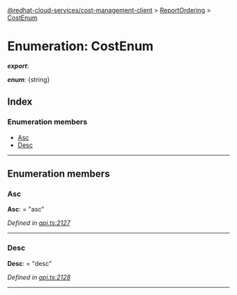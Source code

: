 [@redhat-cloud-services/cost-management-client](../README.md) > [ReportOrdering](../modules/reportordering.md) > [CostEnum](../enums/reportordering.costenum.md)

# Enumeration: CostEnum

*__export__*: 

*__enum__*: {string}

## Index

### Enumeration members

* [Asc](reportordering.costenum.md#asc)
* [Desc](reportordering.costenum.md#desc)

---

## Enumeration members

<a id="asc"></a>

###  Asc

**Asc**:  = "asc"

*Defined in [api.ts:2127](https://github.com/RedHatInsights/javascript-clients/blob/master/packages/cost-management/api.ts#L2127)*

___
<a id="desc"></a>

###  Desc

**Desc**:  = "desc"

*Defined in [api.ts:2128](https://github.com/RedHatInsights/javascript-clients/blob/master/packages/cost-management/api.ts#L2128)*

___

